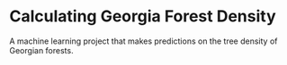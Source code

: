 # Calculating Georgia Forest Density
A machine learning project that makes predictions on the tree density of Georgian forests. 
